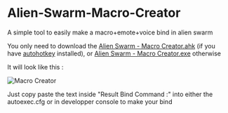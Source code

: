 # Alien-Swarm-Macro-Creator
A simple tool to easily make a macro+emote+voice bind in alien swarm


You only need to download the [Alien Swarm - Macro Creator.ahk](https://raw.githubusercontent.com/wawawawawawawa/Alien-Swarm-Macro-Creator/master/Alien%20Swarm%20-%20Macro%20Creator.ahk) (if you have [autohotkey](https://www.autohotkey.com/) installed), or [Alien Swarm - Macro Creator.exe](https://raw.githubusercontent.com/wawawawawawawa/Alien-Swarm-Macro-Creator/master/Alien%20Swarm%20-%20Macro%20Creator.exe) otherwise

It will look like this :

![Macro Creator](https://i.imgur.com/Cek3NCM.png)

Just copy paste the text inside "Result Bind Command :" into either the autoexec.cfg or in developper console to make your bind
